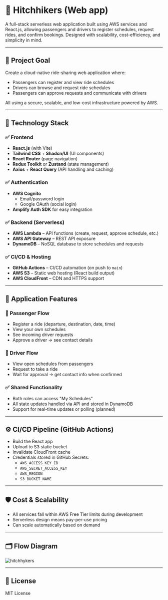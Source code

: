 # 🚗 Hitchhikers (Web app)

A full-stack serverless web application built using AWS services and React.js, allowing passengers and drivers to register schedules, request rides, and confirm bookings. Designed with scalability, cost-efficiency, and simplicity in mind.

---

## 📌 Project Goal

Create a cloud-native ride-sharing web application where:
- Passengers can register and view ride schedules
- Drivers can browse and request ride schedules
- Passengers can approve requests and communicate with drivers

All using a secure, scalable, and low-cost infrastructure powered by AWS.

---

## 🔧 Technology Stack

### ✅ Frontend
- **React.js** (with Vite)
- **Tailwind CSS** + **Shadcn/UI** (UI components)
- **React Router** (page navigation)
- **Redux Toolkit** or **Zustand** (state management)
- **Axios** + **React Query** (API handling and caching)

### ✅ Authentication
- **AWS Cognito**
  - Email/password login
  - Google OAuth (social login)
- **Amplify Auth SDK** for easy integration

### ✅ Backend (Serverless)
- **AWS Lambda** – API functions (create, request, approve schedule, etc.)
- **AWS API Gateway** – REST API exposure
- **DynamoDB** – NoSQL database to store schedules and requests

### ✅ CI/CD & Hosting
- **GitHub Actions** – CI/CD automation (on push to `main`)
- **AWS S3** – Static web hosting (React build output)
- **AWS CloudFront** – CDN and HTTPS support

---

## 🧭 Application Features

### 👥 Passenger Flow
- Register a ride (departure, destination, date, time)
- View your own schedules
- See incoming driver requests
- Approve a driver → see contact details

### 🚗 Driver Flow
- View open schedules from passengers
- Request to take a ride
- Wait for approval → get contact info when confirmed

### ✅ Shared Functionality
- Both roles can access "My Schedules"
- All state updates handled via API and stored in DynamoDB
- Support for real-time updates or polling (planned)

---

## ⚙️ CI/CD Pipeline (GitHub Actions)

- Build the React app
- Upload to S3 static bucket
- Invalidate CloudFront cache
- Credentials stored in GitHub Secrets:
  - `AWS_ACCESS_KEY_ID`
  - `AWS_SECRET_ACCESS_KEY`
  - `AWS_REGION`
  - `S3_BUCKET_NAME`

---

## 🛡 Cost & Scalability

- All services fall within AWS Free Tier limits during development
- Serverless design means pay-per-use pricing
- Can scale automatically based on demand

---

## 🗂 Flow Diagram

![hitchhykers](https://github.com/user-attachments/assets/5ca099fd-d401-4a75-8c6d-78d9e2327d00)

---

## 📄 License

MIT License